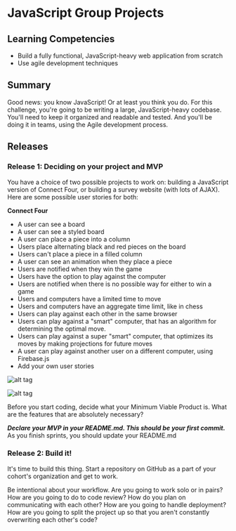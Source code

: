 # JavaScript Group Projects

## Learning Competencies

* Build a fully functional, JavaScript-heavy web application from scratch
* Use agile development techniques

## Summary

Good news: you know JavaScript! Or at least you think you do. For this challenge, you're going to be writing a large, JavaScript-heavy codebase. You'll need to keep it organized and readable and tested. And you'll be doing it in teams, using the Agile development process.

## Releases

### Release 1: Deciding on your project and MVP

You have a choice of two possible projects to work on: building a JavaScript version of Connect Four, or building a survey website (with lots of AJAX). Here are some possible user stories
for both:

**Connect Four**
* A user can see a board
* A user can see a styled board
* A user can place a piece into a column
* Users place alternating black and red pieces on the board
* Users can't place a piece in a filled column
* A user can see an animation when they place a piece
* Users are notified when they win the game
* Users have the option to play against the computer
* Users are notified when there is no possible way for either to win a game
* Users and computers have a limited time to move
* Users and computers have an aggregate time limit, like in chess
* Users can play against each other in the same browser
* Users can play against a "smart" computer, that has an algorithm for determining the optimal move.
* Users can play against a super "smart" computer, that optimizes its moves by making projections for future moves
* A user can play against another user on a different computer, using Firebase.js
* Add your own user stories

![alt tag](https://github.com/victoriachuang/javascript-group-projects/blob/master/img.jpeg)

![alt tag](https://github.com/victoriachuang/javascript-group-projects/blob/master/img1.jpeg)

Before you start coding, decide what your Minimum Viable Product is. What are the features that are absolutely necessary?

***Declare your MVP in your README.md. This should be your first commit.*** As you finish sprints, you should update your README.md

### Release 2: Build it!

It's time to build this thing. Start a repository on GitHub as a part of your cohort's organization and get to work.

Be intentional about your workflow. Are you going to work solo or in pairs? How
are you going to do to code review? How do you plan on communicating with each
other? How are you going to handle deployment? How are you going to split the
project up so that you aren't constantly overwriting each other's code?


